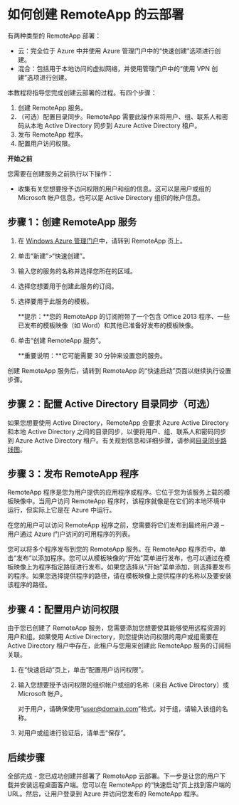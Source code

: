 <properties title="如何创建 RemoteApp 的混合部署" pageTitle="如何创建 RemoteApp 的混合部署" description="了解如何创建连接到您的内部网络的 RemoteApp 的部署。" metaKeywords="" services="" solutions="" documentationCenter="" authors="elizapo"  />
<tags ms.service=""
    ms.date="03/06/2015"
    wacn.date=""
    />

# 如何创建 RemoteApp 的云部署

有两种类型的 RemoteApp 部署：

-   云：完全位于 Azure 中并使用 Azure 管理门户中的“快速创建”选项进行创建。
-   混合：包括用于本地访问的虚拟网络，并使用管理门户中的“使用 VPN 创建”选项进行创建。

本教程将指导您完成创建云部署的过程。有四个步骤：

1.  创建 RemoteApp 服务。
2.  （可选）配置目录同步。RemoteApp 需要此操作来将用户、组、联系人和密码从本地 Active Directory 同步到 Azure Active Directory 租户。
3.  发布 RemoteApp 程序。
4.  配置用户访问权限。

**开始之前**

您需要在创建服务之前执行以下操作：

-   收集有关您想要授予访问权限的用户和组的信息。这可以是用户或组的 Microsoft 帐户信息，也可以是 Active Directory 组织的帐户信息。

## **步骤 1：创建 RemoteApp 服务**

1.  在 [Windows Azure 管理门户][Windows Azure 管理门户]中，请转到 RemoteApp 页上。
2.  单击“新建”\>“快速创建”。

3.  输入您的服务的名称并选择您所在的区域。
4.  选择您想要用于创建此服务的订阅。
5.  选择要用于此服务的模板。

    **提示：**您的 RemoteApp 的订阅附带了一个包含 Office 2013 程序、一些已发布的模板映像（如 Word）和其他已准备好发布的模板映像。

6.  单击“创建 RemoteApp 服务”。

    **重要说明：**它可能需要 30 分钟来设置您的服务。

创建 RemoteApp 服务后，请转到 RemoteApp 的“快速启动”页面以继续执行设置步骤。

## **步骤 2：配置 Active Directory 目录同步（可选）**

如果您想要使用 Active Directory，RemoteApp 会要求 Azure Active Directory 和本地 Active Directory 之间的目录同步，以便将用户、组、联系人和密码同步到 Azure Active Directory 租户。有关规划信息和详细步骤，请参阅[目录同步路线图][目录同步路线图]。

## **步骤 3：发布 RemoteApp 程序**

RemoteApp 程序是您为用户提供的应用程序或程序。它位于您为该服务上载的模板映像中。当用户访问 RemoteApp 程序时，该程序就像是在它们的本地环境中运行，但实际上它是在 Azure 中运行。

在您的用户可以访问 RemoteApp 程序之前，您需要将它们发布到最终用户源 – 用户通过 Azure 门户访问的可用程序的列表。

您可以将多个程序发布到您的 RemoteApp 服务。在 RemoteApp 程序页中，单击“发布”以添加程序。您可以从模板映像的“开始”菜单进行发布，也可以通过在模板映像上为程序指定路径进行发布。如果您选择从“开始”菜单添加，则选择要发布的程序。如果您选择提供程序的路径，请在模板映像上提供程序的名称以及要安装该程序的路径。

## **步骤 4：配置用户访问权限**

由于您已创建了 RemoteApp 服务，您需要添加您想要使其能够使用远程资源的用户和组。如果使用 Active Directory，则您提供访问权限的用户或组需要在 Active Directory 租户中存在，此租户与您用来创建此 RemoteApp 服务的订阅相关联。

1.  在“快速启动”页上，单击“配置用户访问权限”。
2.  输入您想要授予访问权限的组织帐户或组的名称（来自 Active Directory）或 Microsoft 帐户。

    对于用户，请确保使用“user@domain.com”格式。对于组，请输入该组的名称。

3.  对用户或组进行验证后，请单击“保存”。

## 后续步骤

全部完成 - 您已成功创建并部署了 RemoteApp 云部署。下一步是让您的用户下载并安装远程桌面客户端。您可以在 RemoteApp 的“快速启动”页上找到客户端的 URL。然后，让用户登录到 Azure 并访问您发布的 RemoteApp 程序。

  [Windows Azure 管理门户]: http://manage.windowsazure.cn
  [目录同步路线图]: http://msdn.microsoft.com/zh-cn/library/azure/hh967642.aspx
